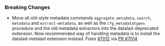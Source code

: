 ### Breaking Changes

- Move all old-style metadata commands `aggregate_metadata`, `search`, `metadata` and `extract-metadata`, as well as the `cfg_metadatatypes` procedure and the old metadata extractors into the datalad-deprecated extension.
  Now recommended way of handling metadata is to install the datalad-metalad extension instead.
  Fixes [#7012](https://github.com/datalad/datalad/issues/7012) via
  [PR #7014](https://github.com/datalad/datalad/pull/7014)
